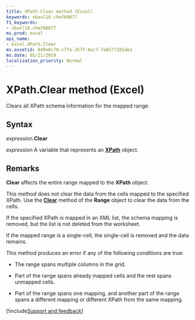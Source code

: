 ```yaml
---
title: XPath.Clear method (Excel)
keywords: vbaxl10.chm760077
f1_keywords:
- vbaxl10.chm760077
ms.prod: excel
api_name:
- Excel.XPath.Clear
ms.assetid: 8d9e0c70-c77e-257f-6ac7-7a8577282ab1
ms.date: 05/21/2019
localization_priority: Normal
---
```



# XPath.Clear method (Excel)

Clears all XPath schema information for the mapped range. 


## Syntax

_expression_.**Clear**

_expression_ A variable that represents an **[XPath](Excel.XPath.md)** object.


## Remarks

**Clear** affects the entire range mapped to the **XPath** object.

This method does not clear the data from the cells mapped to the specified XPath. Use the **[Clear](Excel.Range.Clear.md)** method of the **Range** object to clear the data from the cells.

If the specified XPath is mapped in an XML list, the schema mapping is removed, but the list is not deleted from the worksheet.

If the mapped range is a single-cell, the single-cell is removed and the data remains.

This method produces an error if any of the following conditions are true:

- The range spans multiple columns in the grid.
    
- Part of the range spans already mapped cells and the rest spans unmapped cells.
    
- Part of the range spans one mapping, and another part of the range spans a different mapping or different XPath from the same mapping.
    



[!include[Support and feedback](~/includes/feedback-boilerplate.md)]